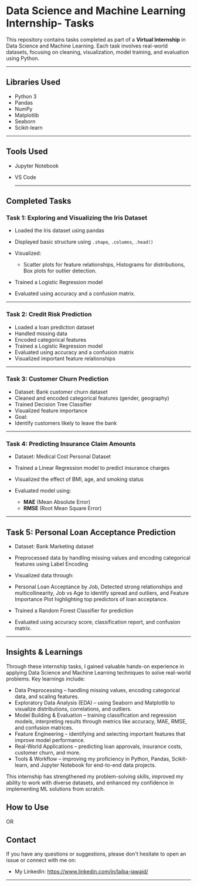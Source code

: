 # Data Science and Machine Learning Internship- Tasks

This repository contains tasks completed as part of a **Virtual Internship** in Data Science and Machine Learning. Each task involves real-world datasets, focusing on cleaning, visualization, model training, and evaluation using Python.

---

## Libraries Used

- Python 3
- Pandas
- NumPy
- Matplotlib
- Seaborn
- Scikit-learn

---

## Tools Used

- Jupyter Notebook
- VS Code

  ---
  
## Completed Tasks

###  Task 1: Exploring and Visualizing the Iris Dataset
- Loaded the Iris dataset using pandas
- Displayed basic structure using `.shape`, `.columns`, `.head()`
- Visualized:
  - Scatter plots for feature relationships, Histograms for distributions, Box plots for outlier detection.

- Trained a Logistic Regression model
- Evaluated using accuracy and a confusion matrix.

---

### Task 2: Credit Risk Prediction
- Loaded a loan prediction dataset
- Handled missing data
- Encoded categorical features
- Trained a Logistic Regression model
- Evaluated using accuracy and a confusion matrix
- Visualized important feature relationships

---

### Task 3: Customer Churn Prediction
- Dataset: Bank customer churn dataset
- Cleaned and encoded categorical features (gender, geography)
- Trained Decision Tree Classifier
- Visualized feature importance
- Goal:
- Identify customers likely to leave the bank

---

### Task 4: Predicting Insurance Claim Amounts
- Dataset: Medical Cost Personal Dataset
- Trained a Linear Regression model to predict insurance charges
- Visualized the effect of BMI, age, and smoking status
 
- Evaluated model using:
  - **MAE** (Mean Absolute Error)
  - **RMSE** (Root Mean Square Error)

---

## Task 5: Personal Loan Acceptance Prediction

- Dataset: Bank Marketing dataset
- Preprocessed data by handling missing values and encoding categorical features using Label Encoding
- Visualized data through:
- Personal Loan Acceptance by Job, Detected strong relationships and multicollinearity, Job vs Age to identify spread and       outliers, and Feature Importance Plot highlighting top predictors of loan acceptance.

- Trained a Random Forest Classifier for prediction
- Evaluated using accuracy score, classification report, and confusion matrix.

---

## Insights & Learnings

Through these internship tasks, I gained valuable hands-on experience in applying Data Science and Machine Learning techniques to solve real-world problems. Key learnings include:

- Data Preprocessing – handling missing values, encoding categorical data, and scaling features.
- Exploratory Data Analysis (EDA) – using Seaborn and Matplotlib to visualize distributions, correlations, and outliers.
- Model Building & Evaluation – training classification and regression models, interpreting results through metrics like       accuracy, MAE, RMSE, and confusion matrices.
- Feature Engineering – identifying and selecting important features that improve model performance.
- Real-World Applications – predicting loan approvals, insurance costs, customer churn, and more.
- Tools & Workflow – improving my proficiency in Python, Pandas, Scikit-learn, and Jupyter Notebook for end-to-end data projects.

This internship has strengthened my problem-solving skills, improved my ability to work with diverse datasets, and enhanced my confidence in implementing ML solutions from scratch.


## How to Use
  OR
## Contact

If you have any questions or suggestions, please don't hesitate to open an issue or connect with me on:

- My LinkedIn: https://www.linkedin.com/in/laiba-jawaid/

---





